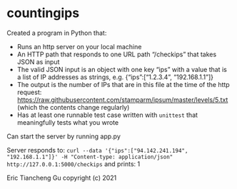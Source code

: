 # countingips


Created a program in Python that:
- Runs an http server on your local machine
- An HTTP path that responds to one URL path “/checkips” that takes JSON as input
- The valid JSON input is an object with one key “ips” with a value that is a list of IP addresses as strings, e.g. {“ips”:[“1.2.3.4”, “192.168.1.1”]}
- The output is the number of IPs that are in this file at the time of the http request: https://raw.githubusercontent.com/stamparm/ipsum/master/levels/5.txt (which the contents change regularly)
- Has at least one runnable test case written with `unittest` that meaningfully tests what you wrote

Can start the server by running app.py 

Server responds to:
`curl --data '{"ips":["94.142.241.194", "192.168.1.1"]}' -H "Content-type: application/json" http://127.0.0.1:5000/checkips`
and prints:
1

Eric Tiancheng Gu 
copyright (c) 2021
